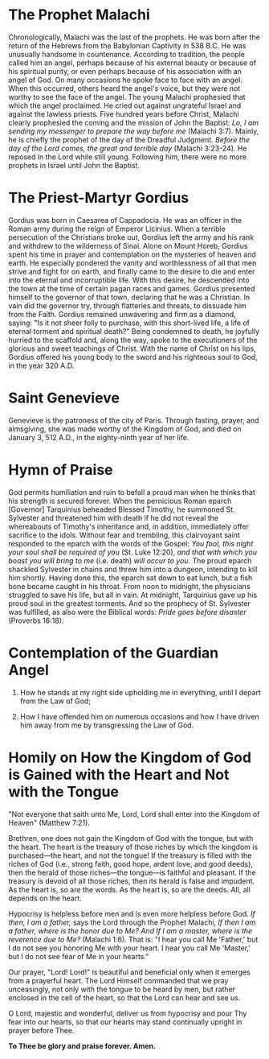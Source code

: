 # The Prophet Malachi

Chronologically, Malachi was the last of the prophets. He was born after the return of the Hebrews from the Babylonian Captivity in 538 B.C. He was unusually handsome in countenance. According to tradition, the people called him an angel, perhaps because of his external beauty or because of his spiritual purity, or even perhaps because of his association with an angel of God. On many occasions he spoke face to face with an angel. When this occurred, others heard the angel's voice, but they were not worthy to see the face of the angel. The young Malachi prophesied that which the angel proclaimed. He cried out against ungrateful Israel and against the lawless priests. Five hundred years before Christ, Malachi clearly prophesied the coming and the mission of John the Baptist: *Lo, I am sending my messenger to prepare the way before me* (Malachi 3:7). Mainly, he is chiefly the prophet of the day of the Dreadful Judgment. *Before the day of the Lord comes, the great and terrible day* (Malachi 3:23-24). He reposed in the Lord while still young. Following him, there were no more prophets in Israel until John the Baptist.

  

# The Priest-Martyr Gordius

Gordius was born in Caesarea of Cappadocia. He was an officer in the Roman army during the reign of Emperor Licinius. When a terrible persecution of the Christians broke out, Gordius left the army and his rank and withdrew to the wilderness of Sinai. Alone on Mount Horeb, Gordius spent his time in prayer and contemplation on the mysteries of heaven and earth. He especially pondered the vanity and worthlessness of all that men strive and fight for on earth, and finally came to the desire to die and enter into the eternal and incorruptible life. With this desire, he descended into the town at the time of certain pagan races and games. Gordius presented himself to the governor of that town, declaring that he was a Christian. In vain did the governor try, through flatteries and threats, to dissuade him from the Faith. Gordius remained unwavering and firm as a diamond, saying: "Is it not sheer folly to purchase, with this short-lived life, a life of eternal torment and spiritual death?" Being condemned to death, he joyfully hurried to the scaffold and, along the way, spoke to the executioners of the glorious and sweet teachings of Christ. With the name of Christ on his lips, Gordius offered his young body to the sword and his righteous soul to God, in the year 320 A.D.

  

# Saint Genevieve

Genevieve is the patroness of the city of Paris. Through fasting, prayer, and almsgiving, she was made worthy of the Kingdom of God, and died on January 3, 512 A.D., in the eighty-ninth year of her life.

  

# Hymn of Praise

God permits humiliation and ruin to befall a proud man when he thinks that his strength is secured forever. When the pernicious Roman eparch [Governor] Tarquinius beheaded Blessed Timothy, he summoned St. Sylvester and threatened him with death if he did not reveal the whereabouts of Timothy's inheritance and, in addition, immediately offer sacrifice to the idols. Without fear and trembling, this clairvoyant saint responded to the eparch with the words of the Gospel: *You fool, this night your soul shall be required of you* (St. Luke 12:20), *and that with which you boast you will bring to me* (i.e. death) *will occur to you.* The proud eparch shackled Sylvester in chains and threw him into a dungeon, intending to kill him shortly. Having done this, the eparch sat down to eat lunch, but a fish bone became caught in his throat. From noon to midnight, the physicians struggled to save his life, but all in vain. At midnight, Tarquinius gave up his proud soul in the greatest torments. And so the prophecy of St. Sylvester was fulfilled, as also were the Biblical words: *Pride goes before disaster* (Proverbs 16:18).

  

# Contemplation of the Guardian Angel

1. How he stands at my right side upholding me in everything, until I depart from the Law of God;

2. How I have offended him on numerous occasions and how I have driven him away from me by transgressing the Law of God.

  

# Homily on How the Kingdom of God is Gained with the Heart and Not with the Tongue

"Not everyone that saith unto Me, Lord, Lord shall enter into the Kingdom of Heaven" (Matthew 7:21).

Brethren, one does not gain the Kingdom of God with the tongue, but with the heart. The heart is the treasury of those riches by which the kingdom is purchased—the heart, and not the tongue! If the treasury is filled with the riches of God (i.e., strong faith, good hope, ardent love, and good deeds), then the herald of those riches—the tongue—is faithful and pleasant. If the treasury is devoid of all those riches, then its herald is false and impudent. As the heart is, so are the words. As the heart is, so are the deeds. All, all depends on the heart.

Hypocrisy is helpless before men and is even more helpless before God. *If then, I am a father,* says the Lord through the Prophet Malachi, *If then I am a father, where is the honor due to Me? And If I am a master, where is the reverence due to Me?* (Malachi 1:6). That is: "I hear you call Me 'Father,' but I do not see you honoring Me with your heart. I hear you call Me 'Master,' but I do not see fear of Me in your hearts."

Our prayer, "Lord! Lord!" is beautiful and beneficial only when it emerges from a prayerful heart. The Lord Himself commanded that we pray unceasingly, not only with the tongue to be heard by men, but rather enclosed in the cell of the heart, so that the Lord can hear and see us.

O Lord, majestic and wonderful, deliver us from hypocrisy and pour Thy fear into our hearts, so that our hearts may stand continually upright in prayer before Thee.

**To Thee be glory and praise forever. Amen.**
